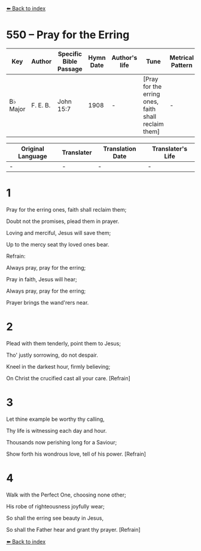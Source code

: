 [⬅️ Back to index](../README.md)

# 550 – Pray for the Erring

Key | Author   | Specific Bible Passage     |Hymn Date |Author's life |Tune |Metrical Pattern   |Composer/Source
-- | --------- | ---------------------------|----------|--------------|-----|-------------------|-------------  
B♭ Major |F. E. B. |John 15:7 |1908 |- |[Pray for the erring ones, faith shall reclaim them] |- |F. E. Belden

Original Language | Translater | Translation Date   | Translater's Life  
----------------- | --------- | --------------------|-------------     
\- |- |- |-




# 1

Pray for the erring ones, faith shall reclaim them;

Doubt not the promises, plead them in prayer.

Loving and merciful, Jesus will save them;

Up to the mercy seat thy loved ones bear.



Refrain:

Always pray, pray for the erring;

Pray in faith, Jesus will hear;

Always pray, pray for the erring;

Prayer brings the wand'rers near.



# 2

Plead with them tenderly, point them to Jesus;

Tho' justly sorrowing, do not despair.

Kneel in the darkest hour, firmly believing;

On Christ the crucified cast all your care.  [Refrain]



# 3

Let thine example be worthy thy calling,

Thy life is witnessing each day and hour.

Thousands now perishing long for a Saviour;

Show forth his wondrous love, tell of his power.  [Refrain]



# 4

Walk with the Perfect One, choosing none other;

His robe of righteousness joyfully wear;

So shall the erring see beauty in Jesus,

So shall the Father hear and grant thy prayer.  [Refrain]

[⬅️ Back to index](../README.md)
